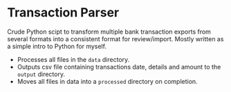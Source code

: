 # Transaction Parser

Crude Python scipt to transform multiple bank transaction exports from several formats into a consistent format for review/import.  Mostly written as a simple intro to Python for myself. 

- Processes all files in the `data` directory.
- Outputs csv file containing transactions date, details and amount to the `output` directory. 
- Moves all files in data into a `processed` directory on completion. 

